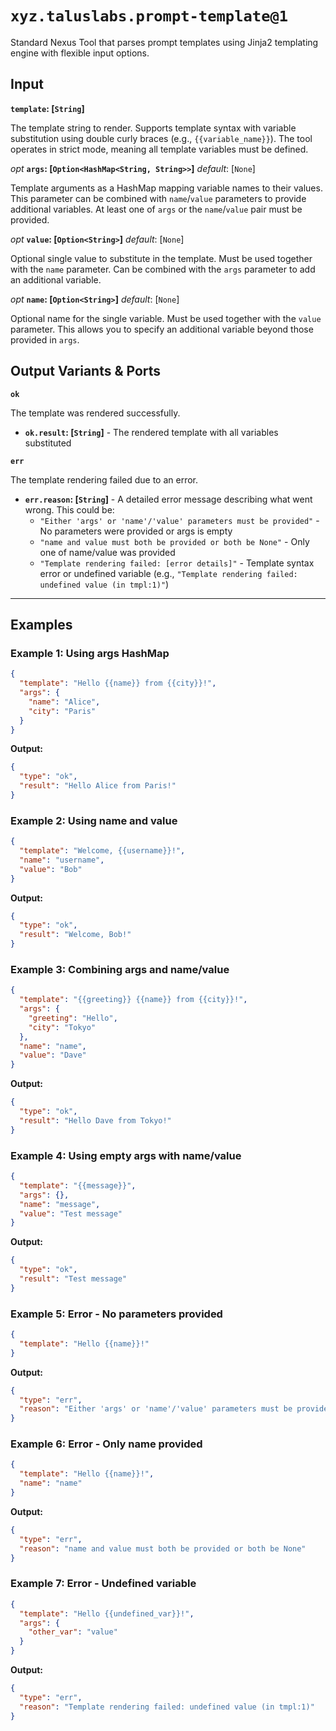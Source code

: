 # `xyz.taluslabs.prompt-template@1`

Standard Nexus Tool that parses prompt templates using Jinja2 templating engine with flexible input options.

## Input

**`template`: [`String`]**

The template string to render. Supports template syntax with variable substitution using double curly braces (e.g., `{{variable_name}}`). The tool operates in strict mode, meaning all template variables must be defined.

_opt_ **`args`: [`Option<HashMap<String, String>>`]** _default_: [`None`]

Template arguments as a HashMap mapping variable names to their values. This parameter can be combined with `name`/`value` parameters to provide additional variables. At least one of `args` or the `name`/`value` pair must be provided.

_opt_ **`value`: [`Option<String>`]** _default_: [`None`]

Optional single value to substitute in the template. Must be used together with the `name` parameter. Can be combined with the `args` parameter to add an additional variable.

_opt_ **`name`: [`Option<String>`]** _default_: [`None`]

Optional name for the single variable. Must be used together with the `value` parameter. This allows you to specify an additional variable beyond those provided in `args`.

## Output Variants & Ports

**`ok`**

The template was rendered successfully.

- **`ok.result`: [`String`]** - The rendered template with all variables substituted

**`err`**

The template rendering failed due to an error.

- **`err.reason`: [`String`]** - A detailed error message describing what went wrong. This could be:
  - `"Either 'args' or 'name'/'value' parameters must be provided"` - No parameters were provided or args is empty
  - `"name and value must both be provided or both be None"` - Only one of name/value was provided
  - `"Template rendering failed: [error details]"` - Template syntax error or undefined variable (e.g., `"Template rendering failed: undefined value (in tmpl:1)"`)

---

## Examples

### Example 1: Using args HashMap

```json
{
  "template": "Hello {{name}} from {{city}}!",
  "args": {
    "name": "Alice",
    "city": "Paris"
  }
}
```

**Output:**

```json
{
  "type": "ok",
  "result": "Hello Alice from Paris!"
}
```

### Example 2: Using name and value

```json
{
  "template": "Welcome, {{username}}!",
  "name": "username",
  "value": "Bob"
}
```

**Output:**

```json
{
  "type": "ok",
  "result": "Welcome, Bob!"
}
```

### Example 3: Combining args and name/value

```json
{
  "template": "{{greeting}} {{name}} from {{city}}!",
  "args": {
    "greeting": "Hello",
    "city": "Tokyo"
  },
  "name": "name",
  "value": "Dave"
}
```

**Output:**

```json
{
  "type": "ok",
  "result": "Hello Dave from Tokyo!"
}
```

### Example 4: Using empty args with name/value

```json
{
  "template": "{{message}}",
  "args": {},
  "name": "message",
  "value": "Test message"
}
```

**Output:**

```json
{
  "type": "ok",
  "result": "Test message"
}
```

### Example 5: Error - No parameters provided

```json
{
  "template": "Hello {{name}}!"
}
```

**Output:**

```json
{
  "type": "err",
  "reason": "Either 'args' or 'name'/'value' parameters must be provided"
}
```

### Example 6: Error - Only name provided

```json
{
  "template": "Hello {{name}}!",
  "name": "name"
}
```

**Output:**

```json
{
  "type": "err",
  "reason": "name and value must both be provided or both be None"
}
```

### Example 7: Error - Undefined variable

```json
{
  "template": "Hello {{undefined_var}}!",
  "args": {
    "other_var": "value"
  }
}
```

**Output:**

```json
{
  "type": "err",
  "reason": "Template rendering failed: undefined value (in tmpl:1)"
}
```

